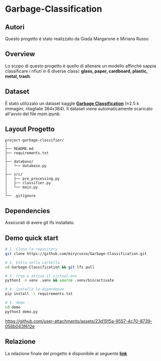 # Garbage-Classification

## Autori
Questo progetto è stato realizzato da Giada Margarone e Miriana Russo

## Overview

Lo scopo di questo progetto è quello di allenare un modello affinchè sappia classificare i rifiuti in 6 diverse classi: **glass, paper, cardboard, plastic, metal, trash**. 

## Dataset

È stato utilizzato un dataset kaggle [**Garbage Classification**](https://www.kaggle.com/datasets/asdasdasasdas/garbage-classification/data) (≈2.5 k immagini, ritagliate 384x384). 
Il dataset viene automaticamente scaricato all'avvio del file *main.ipynb*.

## Layout Progetto

```
project-garbage-classifier/
│
├── README.md          
├── requirements.txt   
│
├── database/
│   └── database.py    
│
├── src/
│   ├── pre_processing.py 
│   ├── classifier.py      
│   └── main.py           
│
└── .gitignore
```
## Dependencies 
Assicurati di avere git lfs installato.

## Demo quick start

```bash
# 1. Clona la repository
git clone https://github.com/miryrusso/Garbage-Classification.git
```

```bash
# 2. Entra nella cartella
cd Garbage-Classification && git lfs pull
```

```bash
# 3. crea e attiva il virtual-env
python3 -m venv .venv && source .venv/bin/activate
```
```bash
# 4. installa le dipendenze
pip install -r requirements.txt
```
```bash
# 5. demo
cd demo
python3 demo.py
```

https://github.com/user-attachments/assets/23d15f5a-9557-4c70-8739-056b043f612e





## Relazione

La relazione finale del progetto è disponibile al seguente [**link**](https://github.com/miryrusso/Garbage-Classification/blob/main/docs/relazione.pdf)
